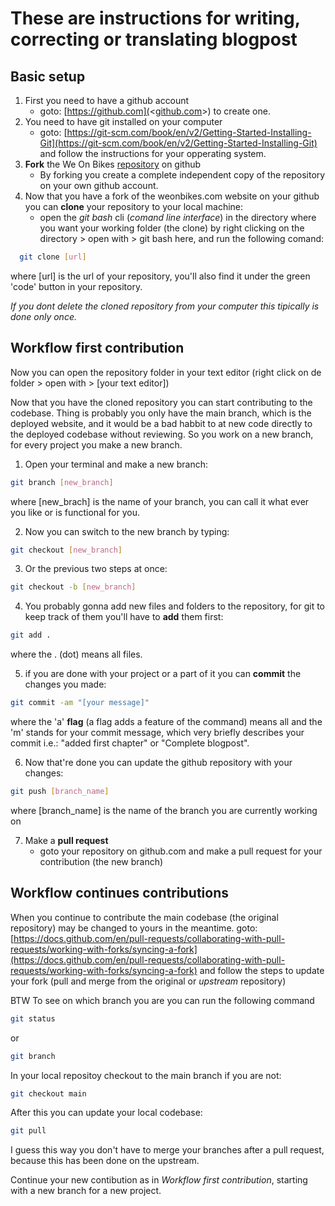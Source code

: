 # These are instructions for writing, correcting or translating blogpost

## Basic setup

1. First you need to have a github account
   - goto: [https://github.com](<[github.com](https://github.com)>) to create one.
2. You need to have git installed on your computer
   - goto: [https://git-scm.com/book/en/v2/Getting-Started-Installing-Git](https://git-scm.com/book/en/v2/Getting-Started-Installing-Git) and follow the instructions for your opperating system.
3. **Fork** the We On Bikes [repository]() on github
   - By forking you create a complete independent copy of the repository on your own github account.
4. Now that you have a fork of the weonbikes.com website on your github you can **clone** your repository to your local machine:
   - open the _git bash_ cli (_comand line interface_) in the directory where you want your working folder (the clone) by right clicking on the directory > open with > git bash here, and run the following comand:

```bash
  git clone [url]
```

where [url] is the url of your repository, you'll also find it under the green 'code' button in your repository.

_If you dont delete the cloned repository from your computer this tipically is done only once._

## Workflow first contribution

Now you can open the repository folder in your text editor (right click on de folder > open with > [your text editor])

Now that you have the cloned repository you can start contributing to the codebase. Thing is probably you only have the main branch, which is the deployed website, and it would be a bad habbit to at new code directly to the deployed codebase without reviewing. So you work on a new branch, for every project you make a new branch.

1. Open your terminal and make a new branch:

```bash
git branch [new_branch]
```

where [new_brach] is the name of your branch, you can call it what ever you like or is functional for you.

2. Now you can switch to the new branch by typing:

```bash
git checkout [new_branch]
```

3. Or the previous two steps at once:

```bash
git checkout -b [new_branch]
```

4. You probably gonna add new files and folders to the repository, for git to keep track of them you'll have to **add** them first:

```bash
git add .
```

where the . (dot) means all files.

5. if you are done with your project or a part of it you can **commit** the changes you made:

```bash
git commit -am "[your message]"
```

where the 'a' **flag** (a flag adds a feature of the command) means all and the 'm' stands for your commit message, which very briefly describes your commit i.e.: "added first chapter" or "Complete blogpost".

6. Now that're done you can update the github repository with your changes:

```bash
git push [branch_name]
```

where [branch_name] is the name of the branch you are currently working on

7. Make a **pull request**
   - goto your repository on github.com and make a pull request for your contribution (the new branch)

## Workflow continues contributions

When you continue to contribute the main codebase (the original repository) may be changed to yours in the meantime.
goto: [https://docs.github.com/en/pull-requests/collaborating-with-pull-requests/working-with-forks/syncing-a-fork](https://docs.github.com/en/pull-requests/collaborating-with-pull-requests/working-with-forks/syncing-a-fork) and follow the steps to update your fork (pull and merge from the original or _upstream_ repository)

BTW To see on which branch you are you can run the following command

```bash
git status
```

or

```bash
git branch
```

In your local repositoy checkout to the main branch if you are not:

```bash
git checkout main
```

After this you can update your local codebase:

```bash
git pull
```

I guess this way you don't have to merge your branches after a pull request, because this has been done on the upstream.

Continue your new contibution as in _Workflow first contribution_, starting with a new branch for a new project.

